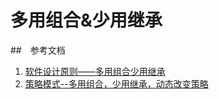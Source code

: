 # 多用组合&少用继承

##　参考文档

1. [软件设计原则——多用组合少用继承](http://www.pianshen.com/article/269529306/)
2. [策略模式--多用组合，少用继承，动态改变策略](https://www.jianshu.com/p/424e99f8d132?utm_campaign)
